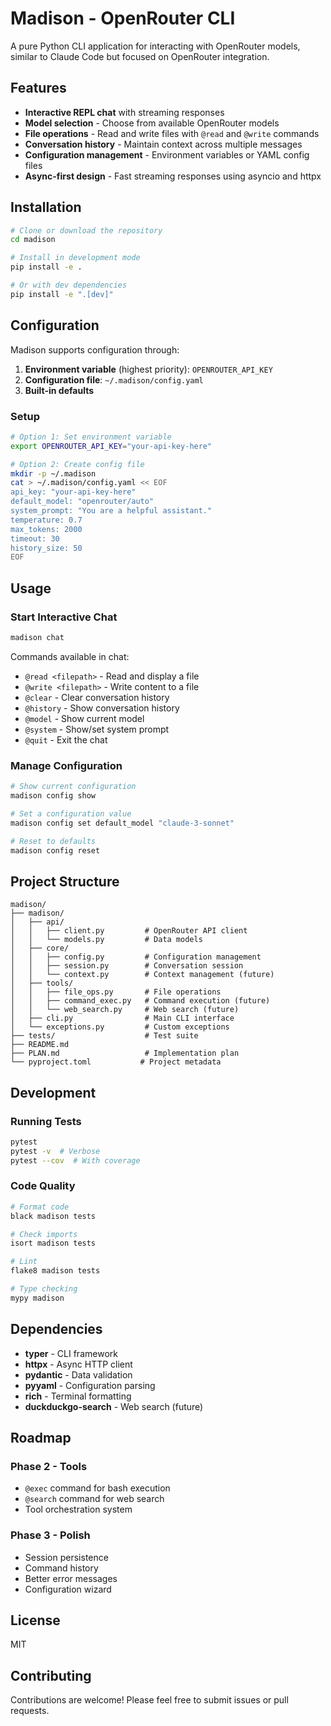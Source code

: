 # Madison - OpenRouter CLI

A pure Python CLI application for interacting with OpenRouter models, similar to Claude Code but focused on OpenRouter integration.

## Features

- **Interactive REPL chat** with streaming responses
- **Model selection** - Choose from available OpenRouter models
- **File operations** - Read and write files with `@read` and `@write` commands
- **Conversation history** - Maintain context across multiple messages
- **Configuration management** - Environment variables or YAML config files
- **Async-first design** - Fast streaming responses using asyncio and httpx

## Installation

```bash
# Clone or download the repository
cd madison

# Install in development mode
pip install -e .

# Or with dev dependencies
pip install -e ".[dev]"
```

## Configuration

Madison supports configuration through:

1. **Environment variable** (highest priority): `OPENROUTER_API_KEY`
2. **Configuration file**: `~/.madison/config.yaml`
3. **Built-in defaults**

### Setup

```bash
# Option 1: Set environment variable
export OPENROUTER_API_KEY="your-api-key-here"

# Option 2: Create config file
mkdir -p ~/.madison
cat > ~/.madison/config.yaml << EOF
api_key: "your-api-key-here"
default_model: "openrouter/auto"
system_prompt: "You are a helpful assistant."
temperature: 0.7
max_tokens: 2000
timeout: 30
history_size: 50
EOF
```

## Usage

### Start Interactive Chat

```bash
madison chat
```

Commands available in chat:
- `@read <filepath>` - Read and display a file
- `@write <filepath>` - Write content to a file
- `@clear` - Clear conversation history
- `@history` - Show conversation history
- `@model` - Show current model
- `@system` - Show/set system prompt
- `@quit` - Exit the chat

### Manage Configuration

```bash
# Show current configuration
madison config show

# Set a configuration value
madison config set default_model "claude-3-sonnet"

# Reset to defaults
madison config reset
```

## Project Structure

```
madison/
├── madison/
│   ├── api/
│   │   ├── client.py         # OpenRouter API client
│   │   └── models.py         # Data models
│   ├── core/
│   │   ├── config.py         # Configuration management
│   │   ├── session.py        # Conversation session
│   │   └── context.py        # Context management (future)
│   ├── tools/
│   │   ├── file_ops.py       # File operations
│   │   ├── command_exec.py   # Command execution (future)
│   │   └── web_search.py     # Web search (future)
│   ├── cli.py                # Main CLI interface
│   └── exceptions.py         # Custom exceptions
├── tests/                    # Test suite
├── README.md
├── PLAN.md                   # Implementation plan
└── pyproject.toml           # Project metadata
```

## Development

### Running Tests

```bash
pytest
pytest -v  # Verbose
pytest --cov  # With coverage
```

### Code Quality

```bash
# Format code
black madison tests

# Check imports
isort madison tests

# Lint
flake8 madison tests

# Type checking
mypy madison
```

## Dependencies

- **typer** - CLI framework
- **httpx** - Async HTTP client
- **pydantic** - Data validation
- **pyyaml** - Configuration parsing
- **rich** - Terminal formatting
- **duckduckgo-search** - Web search (future)

## Roadmap

### Phase 2 - Tools
- `@exec` command for bash execution
- `@search` command for web search
- Tool orchestration system

### Phase 3 - Polish
- Session persistence
- Command history
- Better error messages
- Configuration wizard

## License

MIT

## Contributing

Contributions are welcome! Please feel free to submit issues or pull requests.
